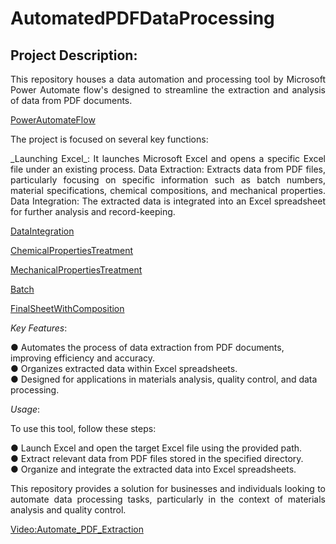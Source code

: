 # AutomatedPDFDataProcessing

## Project Description:
<p align="justify">
This repository houses a data automation and processing tool by Microsoft Power Automate flow's designed to streamline the extraction and analysis of data from PDF documents. 
</p>

[PowerAutomateFlow](https://drive.google.com/uc?id=1yIXwyBZd62ai6QvIX-pXnaPVjjw-JGSm)

The project is focused on several key functions:
<p align="justify">
_Launching Excel_: It launches Microsoft Excel and opens a specific Excel file under an existing process.
Data Extraction: Extracts data from PDF files, particularly focusing on specific information such as batch numbers, material specifications, chemical compositions, and mechanical properties.
Data Integration: The extracted data is integrated into an Excel spreadsheet for further analysis and record-keeping.
</p>

[DataIntegration](https://drive.google.com/uc?id=1rXk1Fd4DPJJOaqX8SRMqX-gAaiXAAB-W)

[ChemicalPropertiesTreatment](https://drive.google.com/uc?id=17CSJQW6IxkvmyWpsOGefQGqu-tVkPGBx)

[MechanicalPropertiesTreatment](https://drive.google.com/uc?id=16yAGsRI35o_GzZ7-z2vW5bqJ9TiiOT_W)

[Batch](https://drive.google.com/uc?id=1_FtWrGj3Gxs5O2DOZMJLXi8igUqz3eiw)

[FinalSheetWithComposition](https://drive.google.com/uc?id=1YGF-9bFxnn8zbo8W_GyNwJFJyiZitca5)

_Key Features_:

● Automates the process of data extraction from PDF documents, improving efficiency and accuracy.  
● Organizes extracted data within Excel spreadsheets.  
● Designed for applications in materials analysis, quality control, and data processing.  

_Usage_:

To use this tool, follow these steps:

● Launch Excel and open the target Excel file using the provided path.  
● Extract relevant data from PDF files stored in the specified directory.  
● Organize and integrate the extracted data into Excel spreadsheets.  

<p align="justify">
This repository provides a solution for businesses and individuals looking to automate data processing tasks, particularly in the context of materials analysis and quality control.
</p>

[Video:Automate_PDF_Extraction](https://drive.google.com/uc?id=1Us-fCS5JMoAGuvLoH3st7kRqaUpvzoAb)

